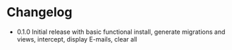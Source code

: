 # Changelog

- 0.1.0 Initial release with basic functional install, generate migrations and views, intercept, display E-mails, clear all